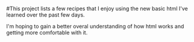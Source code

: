 #This project lists a few recipes that I enjoy using the new
basic html I've learned over the past few days. 

I'm hoping to gain a better overal understanding of how html 
works and getting more comfortable with it. 